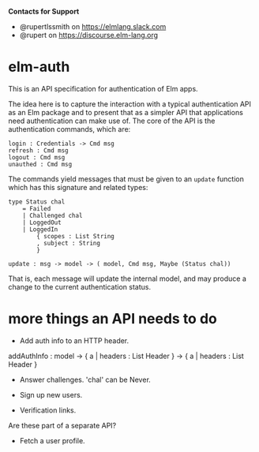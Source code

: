 **Contacts for Support**
- @rupertlssmith on https://elmlang.slack.com
- @rupert on https://discourse.elm-lang.org

# elm-auth

This is an API specification for authentication of Elm apps.

The idea here is to capture the interaction with a typical authentication API as
an Elm package and to present that as a simpler API that applications need
authentication can make use of. The core of the API is the authentication commands, which are:

```
login : Credentials -> Cmd msg
refresh : Cmd msg
logout : Cmd msg
unauthed : Cmd msg
```

The commands yield messages that must be given to an `update` function which has
this signature and related types:

```
type Status chal
    = Failed
    | Challenged chal
    | LoggedOut
    | LoggedIn
        { scopes : List String
        , subject : String
        }

update : msg -> model -> ( model, Cmd msg, Maybe (Status chal))
```

That is, each message will update the internal model, and may produce a change
to the current authentication status.

# more things an API needs to do

* Add auth info to an HTTP header.

addAuthInfo : model -> { a | headers : List Header } -> { a | headers : List Header }

* Answer challenges. 'chal' can be Never.

* Sign up new users.
* Verification links.

Are these part of a separate API?

* Fetch a user profile.
